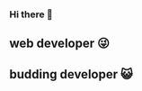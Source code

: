 ### Hi there 👋

## web developer 😜
## budding developer 😺

<!--
**nasibogalgalo/nasibogalgalo** is a ✨ _special_ ✨ repository because its `README.md` (this file) appears on your GitHub profile.

Here are some ideas to get you started:

### 🔭 I’m currently working on ...
🌱 I’m currently learning ...
 👯 I’m looking to collaborate on ...
 🤔 I’m looking for help with ...
 💬 Ask me about ...web programming 😜
 📫 How to reach me: ...
 😄 Pronouns: ...
 ⚡ Fun fact: ...

